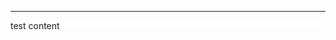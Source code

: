 <HR STYLE="height:1px" >                  </HR>

<div style="background-color:#FFFFFF; height:10px; width:100%;">test content </div>
